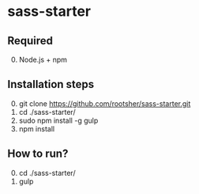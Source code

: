 # sass-starter

## Required

0. Node.js + npm

## Installation steps

0. git clone https://github.com/rootsher/sass-starter.git
1. cd ./sass-starter/
2. sudo npm install -g gulp
3. npm install

## How to run?

0. cd ./sass-starter/
1. gulp
